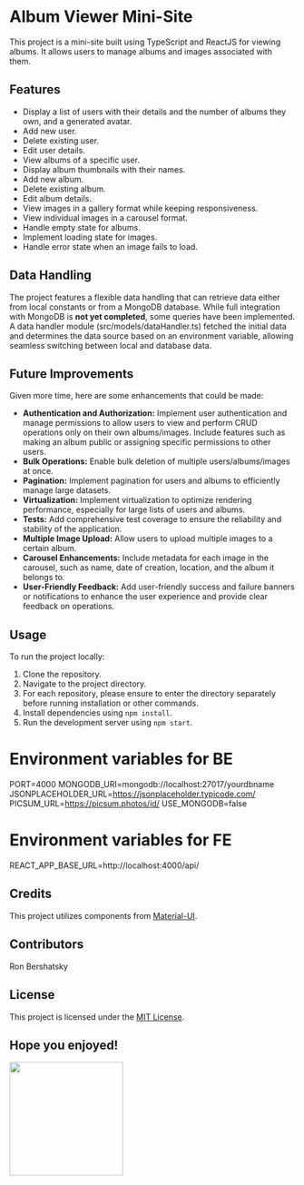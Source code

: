 # Album Viewer Mini-Site

This project is a mini-site built using TypeScript and ReactJS for viewing albums.
It allows users to manage albums and images associated with them.

## Features

- Display a list of users with their details and the number of albums they own, and a generated avatar.
- Add new user.
- Delete existing user.
- Edit user details.
- View albums of a specific user.
- Display album thumbnails with their names.
- Add new album.
- Delete existing album.
- Edit album details.
- View images in a gallery format while keeping responsiveness.
- View individual images in a carousel format.
- Handle empty state for albums.
- Implement loading state for images.
- Handle error state when an image fails to load.

## Data Handling

The project features a flexible data handling that can retrieve data either from local constants or from a MongoDB database.
While full integration with MongoDB is **not yet completed**, some queries have been implemented.
A data handler module (src/models/dataHandler.ts) fetched the initial data and determines the data source based on an environment variable,
allowing seamless switching between local and database data.

## Future Improvements

Given more time, here are some enhancements that could be made:

- **Authentication and Authorization:** Implement user authentication and manage permissions to allow users to view and perform CRUD operations only on their own albums/images. Include features such as making an album public or assigning specific permissions to other users.
- **Bulk Operations:** Enable bulk deletion of multiple users/albums/images at once.
- **Pagination:** Implement pagination for users and albums to efficiently manage large datasets.
- **Virtualization:** Implement virtualization to optimize rendering performance, especially for large lists of users and albums.
- **Tests:** Add comprehensive test coverage to ensure the reliability and stability of the application.
- **Multiple Image Upload:** Allow users to upload multiple images to a certain album.
- **Carousel Enhancements:** Include metadata for each image in the carousel, such as name, date of creation, location, and the album it belongs to.
- **User-Friendly Feedback:** Add user-friendly success and failure banners or notifications to enhance the user experience and provide clear feedback on operations.

## Usage

To run the project locally:

1. Clone the repository.
2. Navigate to the project directory.
3. For each repository, please ensure to enter the directory separately before running installation or other commands.
4. Install dependencies using `npm install`.
5. Run the development server using `npm start`.

# Environment variables for BE 

PORT=4000
MONGODB_URI=mongodb://localhost:27017/yourdbname
JSONPLACEHOLDER_URL=https://jsonplaceholder.typicode.com/
PICSUM_URL=https://picsum.photos/id/
USE_MONGODB=false

# Environment variables for FE 
REACT_APP_BASE_URL=http://localhost:4000/api/


## Credits

This project utilizes components from [Material-UI](https://material-ui.com/).

## Contributors

Ron Bershatsky

## License

This project is licensed under the [MIT License](LICENSE).

## Hope you enjoyed!
<img width="200px" src="https://robohash.org/1?set=set1">
